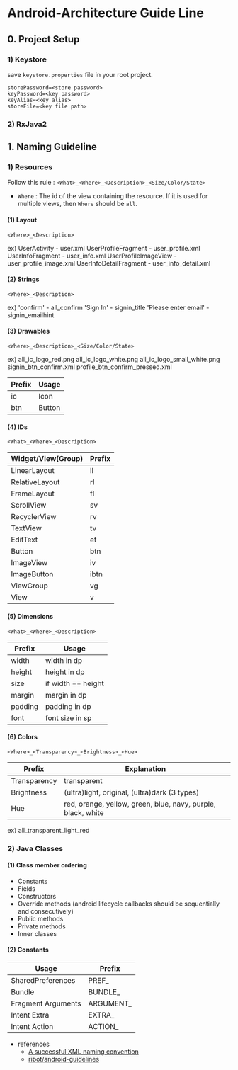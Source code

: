Android-Architecture Guide Line
=========================
## 0. Project Setup



### 1) Keystore

save `keystore.properties` file in your root project.
```
storePassword=<store password>
keyPassword=<key password>
keyAlias=<key alias>
storeFile=<key file path>
```

### 2) RxJava2




## 1. Naming Guideline

### 1) Resources
Follow this rule : `<What>_<Where>_<Description>_<Size/Color/State>`

- `Where` : The id of the view containing the resource. If it is used for multiple views, then `Where` should be `all`.

#### (1) Layout
`<Where>_<Description>`

ex) UserActivity - user.xml
    UserProfileFragment - user_profile.xml
    UserInfoFragment - user_info.xml
    UserProfileImageView - user_profile_image.xml
    UserInfoDetailFragment - user_info_detail.xml
    
#### (2) Strings
`<Where>_<Description>`

ex) 'confirm' - all_confirm
    'Sign In' - signin_title
    'Please enter email' - signin_emailhint

#### (3) Drawables
`<Where>_<Description>_<Size/Color/State>`

ex) all_ic_logo_red.png
    all_ic_logo_white.png
    all_ic_logo_small_white.png
    signin_btn_confirm.xml
    profile_btn_confirm_pressed.xml

Prefix | Usage | 
---|---|
ic | Icon |
btn | Button |

#### (4) IDs
`<What>_<Where>_<Description>`

Widget/View(Group) | Prefix | 
---|---|
LinearLayout | ll |
RelativeLayout | rl |
FrameLayout | fl |
ScrollView | sv |
RecyclerView | rv |
TextView | tv |
EditText | et |
Button | btn |
ImageView | iv |
ImageButton | ibtn |
ViewGroup | vg |
View | v |

#### (5) Dimensions
`<What>_<Where>_<Description>`

Prefix | Usage | 
---|---|
width	| width in dp
height	| height in dp
size	| if width == height
margin	| margin in dp
padding	| padding in dp
font    | font size in sp

#### (6) Colors
`<Where>_<Transparency>_<Brightness>_<Hue>`

Prefix | Explanation | 
---|---|
Transparency	| transparent
Brightness	    | (ultra)light, original, (ultra)dark (3 types)
Hue	            | red, orange, yellow, green, blue, navy, purple, black, white

ex) all_transparent_light_red

### 2) Java Classes

#### (1) Class member ordering
- Constants
- Fields
- Constructors
- Override methods (android lifecycle callbacks should be sequentially and consecutively)
- Public methods
- Private methods
- Inner classes

#### (2) Constants

Usage | Prefix
---|---|
SharedPreferences	| PREF_
Bundle	            | BUNDLE_
Fragment Arguments	| ARGUMENT_
Intent Extra	    | EXTRA_
Intent Action	    | ACTION_

- references
    - [A successful XML naming convention](https://jeroenmols.com/blog/2016/03/07/resourcenaming/)
    - [ribot/android-guidelines](https://github.com/ribot/android-guidelines/blob/master/project_and_code_guidelines.md)
    

